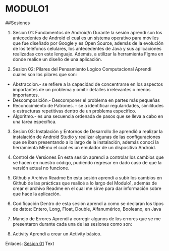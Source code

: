 # MODULO1
##Sesiones
1. Sesion 01: Fundamentos de Android/n
     Durante la sesión aprendí son los antecedentes de Android el cual es un sistema operativo para móviles que fue diseñado por Google y es Open Source, además de la evolución de los teléfonos celulares, los antecedentes de Java y sus aplicaciones realizadas con este lenguaje.
Además, a utilizar la herramienta Figma en donde realice un diseño de una aplicación.  


2. Sesion 02: Pilares del Pensamiento Logico Computacional
Aprendi cuales son los pilares que son: 
* Abstraccion.- se refiere a la capacidad de concentrarse en los aspectos importantes de un problema y omitir detalles irrelevantes o menos importantes. 
* Descomposición.- Descomponer el problema en partes más pequeñas
* Reconocimiento de Patrones. -  se a identificar regularidades, similitudes o estructuras repetitivas dentro de un problema específico.
* Algoritmo.-  es una secuencia ordenada de pasos que se lleva a cabo  en una tarea específica.


3. Sesion 03: Instalación y Entornos de Desarrollo
   Se aprendió a realizar la instalación de Android Studio y realizar algunas de las configuraciones que se iban presentando a lo largo de la instalación, además conocí la herramienta MEmu el cual es un emulador de un dispositivo Android.
   
4. Control de Versiones
   En esta sesión aprendi a controlar los cambios que se hacen en nuestro código, pudiendo regresar en dado caso de que la versión actual no funcione. 
   
5. Github y Archivo Readme
   En esta sesión aprendí a subir los cambios en Github de las prácticas que realicé a lo largo del Modulo1, además de crear el archivo Readme en el cual me sirve para dar información sobre que hace la aplicación.
   
6. Codificación
  Dentro de esta sesión aprendí a como se declaran los tipos de datos: Entero, Long, Float, Double, Alfanumérico, Booleano, en Java
   
7. Manejo de Errores
    Aprendí a corregir algunos de los errores que se me presentaron durante cada una de las sesiones como son:
   
8. Activity
    Aprendi a crear un Activity básico.

   
Enlaces:
[Sesion 01](app)&nbsp;Text
